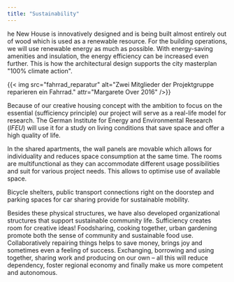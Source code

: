 ```yaml
---
title: "Sustainability"
---
```


he New House is innovatively designed and is being built almost entirely out of wood which is used as a renewable resource. For the building operations, we will use renewable energy as much as possible. With energy-saving amenities and insulation, the energy efficiency can be increased even further. This is how the architectural design supports the city masterplan "100% climate action".

{{< img src="fahrrad_reparatur" alt="Zwei Mitglieder der Projektgruppe reparieren ein Fahrrad." attr="Margarete Over 2016" />}}

Because of our creative housing concept with the ambition to focus on the essential (sufficiency principle) our project will serve as a real-life model for research. The German Institute for Energy and Environmental Research (_IFEU_) will use it for a study on living conditions that save space and offer a high quality of life.

In the shared apartments, the wall panels are movable which allows for individuality and reduces space consumption at the same time. The rooms are multifunctional as they can accommodate different usage possibilities and suit for various project needs. This allows to optimise use of available space.

Bicycle shelters, public transport connections right on the doorstep and parking spaces for car sharing provide for sustainable mobility.

Besides these physical structures, we have also developed organizational structures that support sustainable community life. Sufficiency creates room for creative ideas! Foodsharing, cooking together, urban gardening promote both the sense of community and sustainable food use. Collaboratively repairing things helps to save money, brings joy and sometimes even a feeling of success. Exchanging, borrowing and using together, sharing work and producing on our own – all this will reduce dependency, foster regional economy and finally make us more competent and autonomous. 

